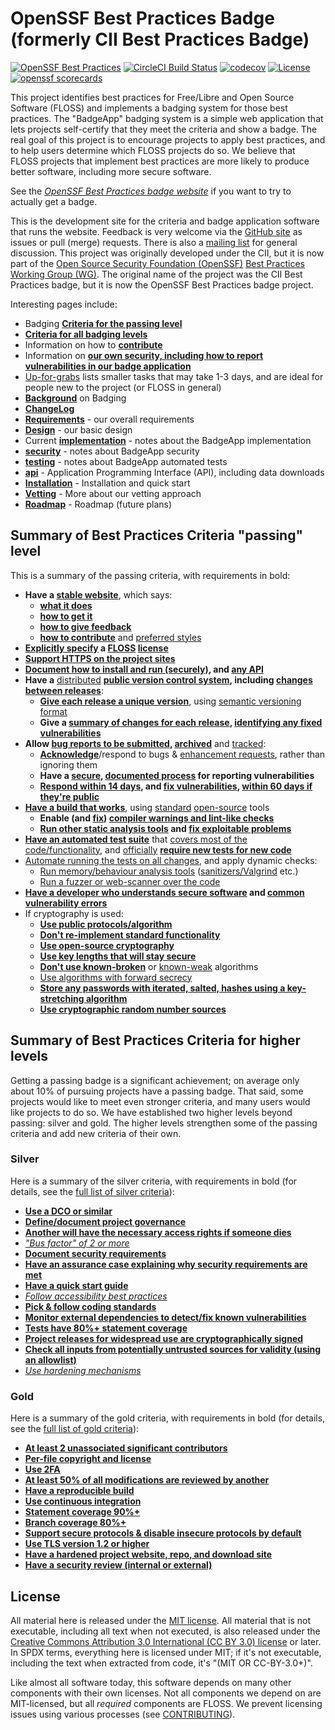 # OpenSSF Best Practices Badge (formerly CII Best Practices Badge)

<!-- SPDX-License-Identifier: (MIT OR CC-BY-3.0+) -->

[![OpenSSF Best Practices](https://bestpractices.coreinfrastructure.org/projects/1/badge)](https://bestpractices.coreinfrastructure.org/projects/1)
[![CircleCI Build Status](https://circleci.com/gh/coreinfrastructure/best-practices-badge.svg?&style=shield)](https://app.circleci.com/pipelines/github/coreinfrastructure/best-practices-badge)
[![codecov](https://codecov.io/gh/coreinfrastructure/best-practices-badge/branch/master/graph/badge.svg)](https://codecov.io/gh/coreinfrastructure/best-practices-badge)
[![License](https://img.shields.io/:license-mit-blue.svg)](https://badges.mit-license.org)
[![openssf scorecards](https://api.securityscorecards.dev/projects/github.com/coreinfrastructure/best-practices-badge/badge)](https://api.securityscorecards.dev/projects/github.com/coreinfrastructure/best-practices-badge)

This project identifies best practices for
Free/Libre and Open Source Software (FLOSS)
and implements a badging system for those best practices.
The "BadgeApp" badging system is a simple web application
that lets projects self-certify that they meet the criteria
and show a badge.
The real goal of this project is to encourage projects to
apply best practices, and to help users determine which FLOSS projects do so.
We believe that FLOSS projects that implement best practices are more likely
to produce better software, including more secure software.

See the
*[OpenSSF Best Practices badge website](https://bestpractices.coreinfrastructure.org/)* if you want to try to actually get a badge.

This is the development site for the criteria and badge application
software that runs the website.
Feedback is very welcome via the
[GitHub site](https://github.com/coreinfrastructure/best-practices-badge)
as issues or pull (merge) requests.
There is also a
[mailing list](https://lists.coreinfrastructure.org/mailman/listinfo/cii-badges)
for general discussion.
This project was originally developed under the CII, but it
is now part of the
[Open Source Security Foundation (OpenSSF)](https://openssf.org/)
[Best Practices Working Group (WG)](https://github.com/ossf/wg-best-practices-os-developers).
The original name of the project was the CII Best Practices badge, but
it is now the OpenSSF Best Practices badge project.

Interesting pages include:

* Badging **[Criteria for the passing level](https://bestpractices.coreinfrastructure.org/criteria/0)**
* **[Criteria for all badging levels](https://bestpractices.coreinfrastructure.org/criteria)**
* Information on how to **[contribute](./CONTRIBUTING.md)**
* Information on **[our own security, including how to report vulnerabilities in our badge application](./SECURITY.md)**
* [Up-for-grabs](https://github.com/coreinfrastructure/best-practices-badge/labels/up-for-grabs)
  lists smaller tasks that may take 1-3 days, and are ideal for people
  new to the project (or FLOSS in general)
* **[Background](./docs/gbackground.md)** on Badging
* **[ChangeLog](./CHANGELOG.md)**
* **[Requirements](./docs/grequirements.md)** - our overall requirements
* **[Design](./docs/gdesign.md)** - our basic design
* Current **[implementation](./docs/gimplementation.md)**  - notes about the
  BadgeApp implementation
* **[security](./docs/gsecurity.md)**  - notes about BadgeApp security
* **[testing](./docs/gtesting.md)**  - notes about BadgeApp automated tests
* **[api](./docs/gapi.md)** - Application Programming Interface (API), including data downloads
* **[Installation](./docs/gINSTALL.md)**  - Installation and quick start
* **[Vetting](./docs/gvetting.md)**  - More about our vetting approach
* **[Roadmap](./docs/groadmap.md)**  - Roadmap (future plans)

## Summary of Best Practices Criteria "passing" level

This is a summary of the passing criteria, with requirements in bold:

* **Have a [stable website](docs/gcriteria.md#homepage_url)**, which says:
  - **[what it does](docs/gcriteria.md#description_good)**
  - **[how to get it](docs/gcriteria.md#interact)**
  - **[how to give feedback](docs/gcriteria.md#interact)**
  - **[how to contribute](docs/gcriteria.md#contribution)** and
    [preferred styles](docs/gcriteria.md#contribution_requirements)
* **[Explicitly specify](docs/gcriteria.md#license_location) a
  [FLOSS](docs/gcriteria.md#floss_license) [license](docs/criteria.md#floss_license_osi)**
* **[Support HTTPS on the project sites](docs/gcriteria.md#sites_https)**
* **[Document how to install and run (securely)](docs/gcriteria.md#documentation_basics),
  and [any API](docs/gcriteria.md#documentation_interface)**
* **Have a** [distributed](docs/gcriteria.md#repo_distributed)
  **[public version control system](docs/gcriteria.md#repo_public),
 including [changes between releases](docs/gcriteria.md#repo_interim)**:
  - **[Give each release a unique version](docs/gcriteria.md#version_unique)**, using
    [semantic versioning format](docs/gcriteria.md#version_semver)
  - **Give a [summary of changes for each release](docs/gcriteria.md#release_notes),
    [identifying any fixed vulnerabilities](docs/gcriteria.md#release_notes_vulns)**
* **Allow [bug reports to be submitted](docs/gcriteria.md#report_process),
  [archived](docs/gcriteria.md#report_archive)** and
  [tracked](docs/gcriteria.md#report_tracker):
  - **[Acknowledge](docs/gcriteria.md#report_responses)**/respond to bugs &
    [enhancement requests](docs/gcriteria.md#enhancement_responses), rather than
    ignoring them
  - **Have a [secure](docs/gcriteria.md#vulnerability_report_private),
    [documented process](docs/gcriteria.md#vulnerability_report_process) for
    reporting vulnerabilities**
  - **[Respond within 14 days](docs/gcriteria.md#vulnerability_report_response),
    and [fix vulnerabilities](docs/gcriteria.md#vulnerabilities_critical_fixed),
    [within 60 days if they're public](docs/gcriteria.md#vulnerabilities_fixed_60_days)**
* **[Have a build that works](docs/gcriteria.md#build)**, using
  [standard](docs/gcriteria.md#build_common_tools)
  [open-source](docs/gcriteria.md#build_floss_tools) tools
  - **Enable (and [fix](docs/gcriteria.md#warnings_fixed))
    [compiler warnings and lint-like checks](docs/gcriteria.md#warnings)**
  - **[Run other static analysis tools](docs/gcriteria.md#static_analysis) and
    [fix exploitable problems](docs/gcriteria.md#static_analysis_fixed)**
* **[Have an automated test suite](docs/gcriteria.md#test)** that
  [covers most of the code/functionality](docs/gcriteria.md#test_most), and
  [officially](docs/gcriteria.md#tests_documented_added)
  **[require new tests for new code](docs/gcriteria.md#test_policy)**
* [Automate running the tests on all changes](docs/gcriteria.md#test_continuous_integration),
  and apply dynamic checks:
  - [Run memory/behaviour analysis tools](docs/gcriteria.md#dynamic_analysis)
    ([sanitizers/Valgrind](docs/gcriteria.md#dynamic_analysis_unsafe) etc.)
  - [Run a fuzzer or web-scanner over the code](docs/gcriteria.md#dynamic_analysis)
* **[Have a developer who understands secure software](docs/gcriteria.md#know_secure_design)
  and [common vulnerability errors](docs/gcriteria.md#know_common_errors)**
* If cryptography is used:
  - **[Use public protocols/algorithm](docs/gcriteria.md#crypto_published)**
  - **[Don't re-implement standard functionality](docs/gcriteria.md#crypto_call)**
  - **[Use open-source cryptography](docs/gcriteria.md#crypto_floss)**
  - **[Use key lengths that will stay secure](docs/gcriteria.md#crypto_keylength)**
  - **[Don't use known-broken](docs/gcriteria.md#crypto_working)** or
    [known-weak](docs/gcriteria.md#crypto_weaknesses) algorithms
  - [Use algorithms with forward secrecy](docs/gcriteria.md#crypto_pfs)
  - **[Store any passwords with iterated, salted, hashes using a key-stretching algorithm](docs/gcriteria.md#crypto_password_storage)**
  - **[Use cryptographic random number sources](docs/gcriteria.md#crypto_random)**

## Summary of Best Practices Criteria for higher levels

Getting a passing badge is a significant achievement;
on average only about 10% of pursuing projects have a passing badge.
That said, some projects would like to meet even stronger criteria,
and many users would like projects to do so.
We have established two higher levels beyond passing: silver and gold.
The higher levels strengthen some of the passing criteria and add new
criteria of their own.

### Silver

Here is a summary of the silver criteria, with requirements in bold
(for details, see the [full list of silver criteria](docs/gother.md)):

* **[Use a DCO or similar](docs/gother.md#dco)**
* **[Define/document project governance](docs/gother.md#governance)**
* **[Another will have the necessary access rights if someone dies](docs/gother.md#access_continuity)**
* *["Bus factor" of 2 or more](docs/gother.md#bus_factor)*
* **[Document security requirements](docs/gother.md#security_requirements)**
* **[Have an assurance case explaining why security requirements are met](docs/gother.md#assurance_case)**
* **[Have a quick start guide](docs/gother.md#documentation_quick_start)**
* *[Follow accessibility best practices](docs/gother.md#accessibility_best_practices)*
* **[Pick & follow coding standards](docs/gother.md#coding_standards)**
* **[Monitor external dependencies to detect/fix known vulnerabilities](docs/gother.md#dependency_monitoring)**
* **[Tests have 80%+ statement coverage](docs/gother.md#test_statement_coverage80)**
* **[Project releases for widespread use are cryptographically signed](docs/gother.md#signed_releases)**
* **[Check all inputs from potentially untrusted sources for validity (using an allowlist)](docs/gother.md#input_validation)**
* *[Use hardening mechanisms](docs/gother.md#hardening)*

### Gold

Here is a summary of the gold criteria, with requirements in bold
(for details, see the [full list of gold criteria](docs/gother.md)):

* **[At least 2 unassociated significant contributors](docs/gother.md#contributors_unassociated)**
* **[Per-file copyright and license](docs/gother.md#copyright_per_file)**
* **[Use 2FA](docs/gother.md#require_2FA)**
* **[At least 50% of all modifications are reviewed by another](docs/gother.md#two_person_review)**
* **[Have a reproducible build](docs/gother.md#reproducible_build)**
* **[Use continuous integration](docs/gother.md#test_continuous_integration)**
* **[Statement coverage 90%+](docs/gother.md#test_statement_coverage90)**
* **[Branch coverage 80%+](docs/gother.md#test_branch_coverage80)**
* **[Support secure protocols & disable insecure protocols by default](docs/gother.md#crypto_used_network)**
* **[Use TLS version 1.2 or higher](docs/gother.md#crypto_tls12)**
* **[Have a hardened project website, repo, and download site](docs/gother.md#hardened_site)**
* **[Have a security review (internal or external)](docs/gother.md#security_review)**

## License

All material here is released under the [MIT license](./LICENSE).
All material that is not executable, including all text when not executed,
is also released under the
[Creative Commons Attribution 3.0 International (CC BY 3.0) license](https://creativecommons.org/licenses/by/3.0/) or later.
In SPDX terms, everything here is licensed under MIT;
if it's not executable, including the text when extracted from code, it's
"(MIT OR CC-BY-3.0+)".

Like almost all software today, this software depends on many
other components with their own licenses.
Not all components we depend on are MIT-licensed, but all
*required* components are FLOSS. We prevent licensing issues
using various processes (see [CONTRIBUTING](./CONTRIBUTING.md)).
